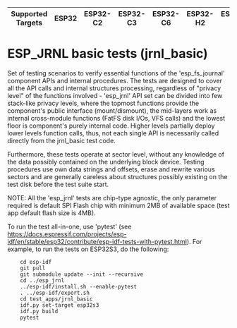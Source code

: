 | Supported Targets | ESP32 | ESP32-C2 | ESP32-C3 | ESP32-C6 | ESP32-H2 | ESP32-S2 | ESP32-S3 |
| ----------------- | ----- | -------- | -------- | -------- | -------- | -------- | -------- |

# ESP_JRNL basic tests (jrnl_basic)

Set of testing scenarios to verify essential functions of the 'esp_fs_journal' component APIs and internal procedures.
The tests are designed to cover all the API calls and internal structures processing, regardless of "privacy level" of the functions involved - 'esp_jrnl' API
set can be divided into few stack-like privacy levels, where the topmost functions provide the component's public interface (mount/dismount),
the mid-layers work as internal cross-module functions (FatFS disk I/Os, VFS calls) and the lowest floor is component's purely internal code.
Higher levels partially deploy lower levels function calls, thus, not each single API is necessarily called directly from the jrnl_basic test code.

Furthermore, these tests operate at sector level, without any knowledge of the data possibly contained on the underlying block device.
Testing procedures use own data strings and offsets, erase and rewrite various sectors and are generally careless about structures possibly existing
on the test disk before the test suite start.

NOTE:
All the 'esp_jrnl' tests are chip-type agnostic, the only parameter required is default SPI Flash chip with minimum 2MB of available space (test app default flash size is 4MB).

To run the test all-in-one, use 'pytest' (see https://docs.espressif.com/projects/esp-idf/en/stable/esp32/contribute/esp-idf-tests-with-pytest.html). For example, to run the tests on ESP32S3, do the following: 

```
    cd esp-idf
    git pull
    git submodule update --init --recursive
    cd ../esp_jrnl
    ../esp-idf/install.sh --enable-pytest
    . ../esp-idf/export.sh
    cd test_apps/jrnl_basic
    idf.py set-target esp32s3
    idf.py build
    pytest
```

